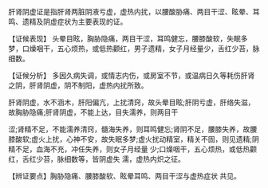 肝肾阴虚证是指肝肾两脏阴液亏虚，虚热内扰，以腰酸胁痛、两目干涩、眩晕、耳鸣、遗精及阴虚症状为主要表现的证。

  【证候表现】
  头晕目眩，胸胁隐痛，两目干涩，耳鸣健忘，腰膝酸软，失眠多梦，口燥咽干，五心烦热，或低热颧红，男子遗精，女子月经量少，舌红少苔，脉细数。

  【证候分析】
多因久病失调，或情志内伤，或房室不节，或温病日久等耗伤肝肾之阴，肝肾阴虚，阴不制阳，虚热内扰所致。

肝肾阴虚，水不涵木，肝阳偏亢，上扰清窍，故头晕目眩;肝阴亏虚，肝络失滋，故胸胁隐痛;肝肾阴虚，不能上达，目失濡养，则两目干

涩;肾精不足，不能濡养清窍，髓海失养，则耳鸣健忘;肾阴不足，腰膝失养，故腰膝酸软;虚火上扰，心神不安，故失眠多梦;虚火扰动精室，精关不固，则见遗精;阴精不足，血海不充，冲任失养，则女子月经量
少;口燥咽干，五心烦热，或低热颧红，舌红少苔，脉细数等，皆阴虚失
濡，虚热内炽之征。

  【辨证要点】胸胁隐痛、腰膝酸软、眩晕耳鸣、两目干涩与虚热症状
共见。